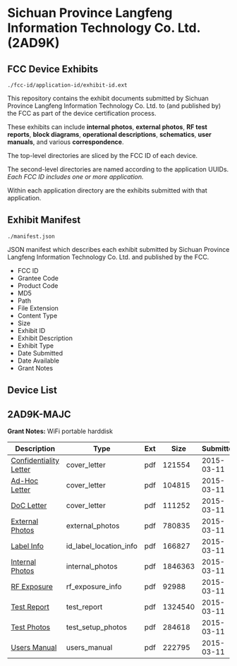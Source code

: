 # Sichuan Province Langfeng Information Technology Co. Ltd. (2AD9K)
## FCC Device Exhibits

```
./fcc-id/application-id/exhibit-id.ext
```

This repository contains the exhibit documents submitted by Sichuan Province Langfeng Information Technology Co. Ltd. to (and published by) the FCC as part of the device certification process.

These exhibits can include **internal photos**, **external photos**, **RF test reports**, **block diagrams**, **operational descriptions**, **schematics**, **user manuals**, and various **correspondence**.

The top-level directories are sliced by the FCC ID of each device.

The second-level directories are named according to the application UUIDs. *Each FCC ID includes one or more application.*

Within each application directory are the exhibits submitted with that application. 

## Exhibit Manifest

```
./manifest.json
```

JSON manifest which describes each exhibit submitted by Sichuan Province Langfeng Information Technology Co. Ltd. and published by the FCC.

- FCC ID
- Grantee Code
- Product Code
- MD5
- Path
- File Extension
- Content Type
- Size
- Exhibit ID
- Exhibit Description
- Exhibit Type
- Date Submitted
- Date Available
- Grant Notes

## Device List
## 2AD9K-MAJC
**Grant Notes:** WiFi portable harddisk

| Description | Type | Ext | Size | Submitted | Available |
| ----------- | ---- | --- | ---- | --------- | --------- |
| [Confidentiality Letter](2AD9K-MAJC/fc021356a07fd5a29f3ab4465c1b9fac/2552169.pdf) | cover_letter | pdf | 121554 | 2015-03-11 | 2015-03-11 |
| [Ad-Hoc Letter](2AD9K-MAJC/fc021356a07fd5a29f3ab4465c1b9fac/2552170.pdf) | cover_letter | pdf | 104815 | 2015-03-11 | 2015-03-11 |
| [DoC Letter](2AD9K-MAJC/fc021356a07fd5a29f3ab4465c1b9fac/2552171.pdf) | cover_letter | pdf | 111252 | 2015-03-11 | 2015-03-11 |
| [External Photos](2AD9K-MAJC/fc021356a07fd5a29f3ab4465c1b9fac/2552172.pdf) | external_photos | pdf | 780835 | 2015-03-11 | 2015-03-11 |
| [Label Info](2AD9K-MAJC/fc021356a07fd5a29f3ab4465c1b9fac/2552174.pdf) | id_label_location_info | pdf | 166827 | 2015-03-11 | 2015-03-11 |
| [Internal Photos](2AD9K-MAJC/fc021356a07fd5a29f3ab4465c1b9fac/2552173.pdf) | internal_photos | pdf | 1846363 | 2015-03-11 | 2015-03-11 |
| [RF Exposure](2AD9K-MAJC/fc021356a07fd5a29f3ab4465c1b9fac/2552175.pdf) | rf_exposure_info | pdf | 92988 | 2015-03-11 | 2015-03-11 |
| [Test Report](2AD9K-MAJC/fc021356a07fd5a29f3ab4465c1b9fac/2552177.pdf) | test_report | pdf | 1324540 | 2015-03-11 | 2015-03-11 |
| [Test Photos](2AD9K-MAJC/fc021356a07fd5a29f3ab4465c1b9fac/2552176.pdf) | test_setup_photos | pdf | 284618 | 2015-03-11 | 2015-03-11 |
| [Users Manual](2AD9K-MAJC/fc021356a07fd5a29f3ab4465c1b9fac/2552179.pdf) | users_manual | pdf | 222795 | 2015-03-11 | 2015-03-11 |
